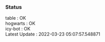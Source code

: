 ### Status


table : OK  
hogwarts : OK  
icy-bot : OK  
Latest Update : 2022-03-23 05:07:57.548871
